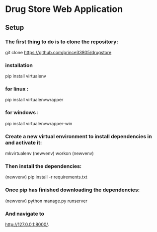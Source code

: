# Drug Store Web Application

## Setup

### The first thing to do is to clone the repository:
git clone https://github.com/prince33805/drugstore

### installation 
pip install virtualenv

### for linux :
pip install virtualenvwrapper

### for windows : 
pip install virtualenvwrapper-win

### Create a new virtual environment to install dependencies in and activate it:
mkvirtualenv (newvenv)
workon (newvenv)

### Then install the dependencies:
(newvenv) pip install -r requirements.txt

### Once pip has finished downloading the dependencies:
(newvenv) python manage.py runserver

### And navigate to 
http://127.0.0.1:8000/.
